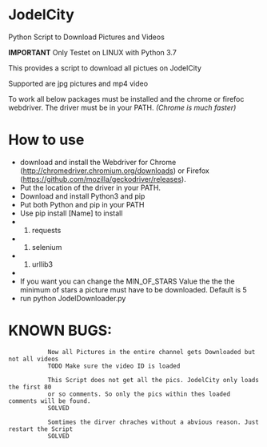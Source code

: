 # JodelCity
Python Script to Download Pictures and Videos

**IMPORTANT**
Only Testet on LINUX with Python 3.7

This provides a script to download all pictues on JodelCity

Supported are jpg pictures and mp4 video

To work all below packages must be installed and the chrome or firefoc webdriver.
The driver must be in your PATH. *(Chrome is much faster)*

# How to use
* download and install the Webdriver for Chrome (http://chromedriver.chromium.org/downloads) or Firefox (https://github.com/mozilla/geckodriver/releases).
* Put the location of the driver in your PATH.
* Download and install Python3 and pip
* Put both Python and pip in your PATH
* Use pip install [Name] to install
* 1. requests
* 1. selenium
* 1. urllib3
*
* If you want you can change the MIN_OF_STARS Value the the the minimum of stars a picture must have to be downloaded. Default is 5
* run python JodelDownloader.py


# KNOWN BUGS: 

               Now all Pictures in the entire channel gets Downloaded but not all videos               
               TODO Make sure the video ID is loaded

               This Script does not get all the pics. JodelCity only loads the first 80
               or so comments. So only the pics within thes loaded comments will be found.
               SOLVED

               Somtimes the dirver chraches without a abvious reason. Just restart the Script
               SOLVED
